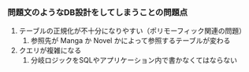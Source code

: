 ### 問題文のようなDB設計をしてしまうことの問題点

1. テーブルの正規化が不十分になりやすい（ポリモーフィック関連の問題）
   1. 参照先が Manga か Novel かによって参照するテーブルが変わる
2. クエリが複雑になる
   1. 分岐ロジックをSQLやアプリケーション内で書かなくてはならない
